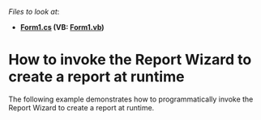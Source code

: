 <!-- default file list -->
*Files to look at*:

* **[Form1.cs](./CS/Form1.cs) (VB: [Form1.vb](./VB/Form1.vb))**
<!-- default file list end -->
# How to invoke the Report Wizard to create a report at runtime


<p>The following example demonstrates how to programmatically invoke the Report Wizard to create a report at runtime.</p>

<br/>


